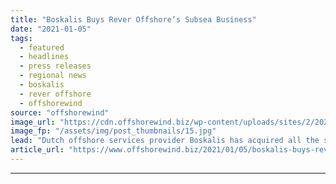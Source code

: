 ```yaml
---
title: "Boskalis Buys Rever Offshore’s Subsea Business"
date: "2021-01-05"
tags: 
  - featured
  - headlines
  - press releases
  - regional news
  - boskalis
  - rever offshore
  - offshorewind
source: "offshorewind"
image_url: "https://cdn.offshorewind.biz/wp-content/uploads/sites/2/2021/01/05090004/Boskalis-Buys-Rever-Offshore.jpg"
image_fp: "/assets/img/post_thumbnails/15.jpg"
lead: "Dutch offshore services provider Boskalis has acquired all the shares of Rever Offshore’s subsea"
article_url: "https://www.offshorewind.biz/2021/01/05/boskalis-buys-rever-offshores-subsea-business/"
---
```


---

